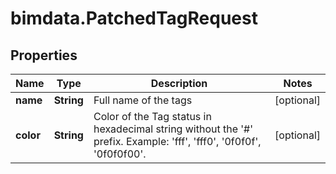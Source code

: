# bimdata.PatchedTagRequest

## Properties

Name | Type | Description | Notes
------------ | ------------- | ------------- | -------------
**name** | **String** | Full name of the tags | [optional] 
**color** | **String** |              Color of the Tag status in hexadecimal string without the &#39;#&#39; prefix.             Example: &#39;fff&#39;, &#39;fff0&#39;, &#39;0f0f0f&#39;, &#39;0f0f0f00&#39;.          | [optional] 


